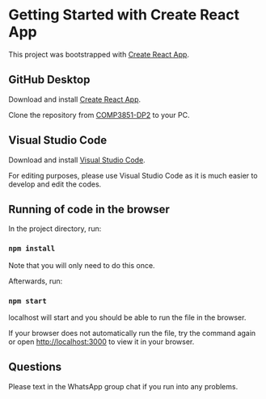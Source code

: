 # Getting Started with Create React App

This project was bootstrapped with [Create React App](https://github.com/facebook/create-react-app).

## GitHub Desktop

Download and install [Create React App](https://desktop.github.com/).

Clone the repository from [COMP3851-DP2](https://github.com/person44/COMP3851-DP2) to your PC.

## Visual Studio Code

Download and install [Visual Studio Code](https://code.visualstudio.com/).

For editing purposes, please use Visual Studio Code as it is much easier to develop and edit the codes.

## Running of code in the browser

In the project directory, run:

### `npm install`

Note that you will only need to do this once.

Afterwards, run:

### `npm start`

localhost will start and you should be able to run the file in the browser.

If your browser does not automatically run the file, try the command again or open [http://localhost:3000](http://localhost:3000) to view it in your browser.

## Questions

Please text in the WhatsApp group chat if you run into any problems.